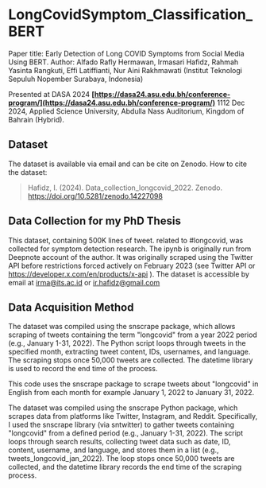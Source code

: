 # LongCovidSymptom_Classification_BERT
Paper title: Early Detection of Long COVID Symptoms from Social Media Using BERT. Author: Alfado Rafly Hermawan, Irmasari Hafidz, Rahmah Yasinta Rangkuti, Effi Latiffianti, Nur Aini Rakhmawati (Institut Teknologi Sepuluh Nopember Surabaya, Indonesia)

Presented at DASA 2024 **[https://dasa24.asu.edu.bh/conference-program/](https://dasa24.asu.edu.bh/conference-program/)** 1112 Dec 2024, Applied Science University, Abdulla Nass Auditorium, Kingdom of Bahrain (Hybrid). 


## Dataset
The dataset is available via email and can be cite on Zenodo. How to cite the dataset: 
> Hafidz, I. (2024). Data_collection_longcovid_2022. Zenodo. https://doi.org/10.5281/zenodo.14227098

## Data Collection for my PhD Thesis
This dataset, containing 500K lines of tweet. related to #longcovid, was collected for symptom detection research. The ipynb is originally run from Deepnote account of the author. It was originally scraped using the Twitter API before restrictions forced actively on February 2023 (see Twitter API or https://developer.x.com/en/products/x-api ).
The dataset is accessible by email at irma@its.ac.id or ir.hafidz@gmail.com

## Data Acquisition Method
The dataset was compiled using the snscrape package, which allows scraping of tweets containing the term "longcovid" from a year 2022 period (e.g., January 1-31, 2022). The Python script loops through tweets in the specified month, extracting tweet content, IDs, usernames, and language. The scraping stops once 50,000 tweets are collected. The datetime library is used to record the end time of the process.

This code uses the snscrape package to scrape tweets about "longcovid" in English from each month for example January 1, 2022 to January 31, 2022.

The dataset was compiled using the snscrape Python package, which scrapes data from platforms like Twitter, Instagram, and Reddit. Specifically, I used the snscrape library (via sntwitter) to gather tweets containing "longcovid" from a defined period (e.g., January 1-31, 2022). The script loops through search results, collecting tweet data such as date, ID, content, username, and language, and stores them in a list (e.g., tweets_longcovid_jan_2022). The loop stops once 50,000 tweets are collected, and the datetime library records the end time of the scraping process.
